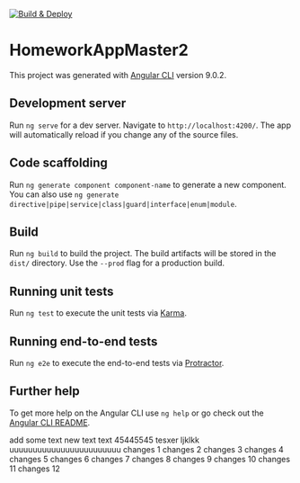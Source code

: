[![Build & Deploy](https://github.com/GrassBusinessLabs/homework-app/workflows/Build%20&%20Deploy/badge.svg)](https://homework.grassbusinesslabs.ml)

# HomeworkAppMaster2

This project was generated with [Angular CLI](https://github.com/angular/angular-cli) version 9.0.2.

## Development server

Run `ng serve` for a dev server. Navigate to `http://localhost:4200/`. The app will automatically reload if you change any of the source files.

## Code scaffolding

Run `ng generate component component-name` to generate a new component. You can also use `ng generate directive|pipe|service|class|guard|interface|enum|module`.

## Build

Run `ng build` to build the project. The build artifacts will be stored in the `dist/` directory. Use the `--prod` flag for a production build.

## Running unit tests

Run `ng test` to execute the unit tests via [Karma](https://karma-runner.github.io).

## Running end-to-end tests

Run `ng e2e` to execute the end-to-end tests via [Protractor](http://www.protractortest.org/).

## Further help

To get more help on the Angular CLI use `ng help` or go check out the [Angular CLI README](https://github.com/angular/angular-cli/blob/master/README.md).

add some text
new text
text 45445545
tesxer ljklkk
uuuuuuuuuuuuuuuuuuuuuuuu
changes 1
changes 2
changes 3
changes 4
changes 5
changes 6
changes 7
changes 8
changes 9
changes 10
changes 11
changes 12

